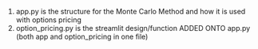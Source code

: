 1. app.py is the structure for the Monte Carlo Method and how it is used with options pricing
2. option_pricing.py is the streamlit design/function ADDED ONTO app.py (both app and option_pricing in one file)
